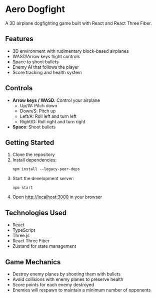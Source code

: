 # Aero Dogfight

A 3D airplane dogfighting game built with React and React Three Fiber.

## Features

- 3D environment with rudimentary block-based airplanes
- WASD/Arrow keys flight controls
- Space to shoot bullets
- Enemy AI that follows the player
- Score tracking and health system

## Controls

- **Arrow keys / WASD**: Control your airplane
  - Up/W: Pitch down
  - Down/S: Pitch up
  - Left/A: Roll left and turn left
  - Right/D: Roll right and turn right
- **Space**: Shoot bullets

## Getting Started

1. Clone the repository
2. Install dependencies:
   ```
   npm install --legacy-peer-deps
   ```
3. Start the development server:
   ```
   npm start
   ```
4. Open [http://localhost:3000](http://localhost:3000) in your browser

## Technologies Used

- React
- TypeScript
- Three.js
- React Three Fiber
- Zustand for state management

## Game Mechanics

- Destroy enemy planes by shooting them with bullets
- Avoid collisions with enemy planes to preserve health
- Score points for each enemy destroyed
- Enemies will respawn to maintain a minimum number of opponents
